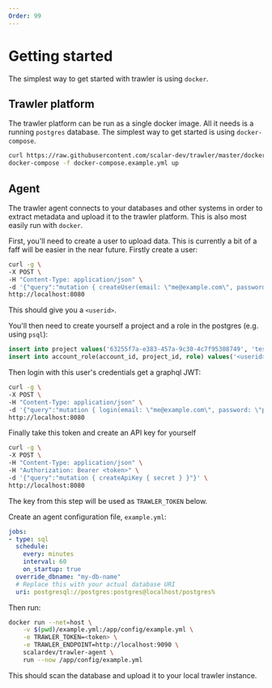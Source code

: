 ```yaml
---
Order: 99
---
```

# Getting started
The simplest way to get started with trawler is using `docker`.

## Trawler platform
The trawler platform can be run as a single docker image. All it needs is a
running `postgres` database. The simplest way to get started is using
`docker-compose`.

```bash
curl https://raw.githubusercontent.com/scalar-dev/trawler/master/docker-compose.example.yml
docker-compose -f docker-compose.example.yml up
```

## Agent
The trawler agent connects to your databases and other systems in order to
extract metadata and upload it to the trawler platform. This is also most easily
run with `docker`.

First, you'll need to create a user to upload data. This is currently a bit of a
faff will be easier in the near future. Firstly create a user:

```bash
curl -g \
-X POST \
-H "Content-Type: application/json" \
-d '{"query":"mutation { createUser(email: \"me@example.com\", password: \"password\") }"}' \
http://localhost:8080
```

This should give you a `<userid>`.

You'll then need to create yourself a project and a role in the postgres (e.g. using `psql`):

```sql
insert into project values('63255f7a-e383-457a-9c30-4c7f95308749', 'test')
insert into account_role(account_id, project_id, role) values('<userid>', '63255f7a-e383-457a-9c30-4c7f95308749', 'admin');
```

Then login with this user's credentials get a graphql JWT:

```bash
curl -g \
-X POST \
-H "Content-Type: application/json" \
-d '{"query":"mutation { login(email: \"me@example.com\", password: \"password\") { jwt } }"}' \
http://localhost:8080
```

Finally take this token and create an API key for yourself

```bash
curl -g \
-X POST \
-H "Content-Type: application/json" \
-H "Authorization: Bearer <token>" \
-d '{"query":"mutation { createApiKey { secret } }"}' \
http://localhost:8080
```

The key from this step will be used as `TRAWLER_TOKEN` below.

Create an agent configuration file, `example.yml`:

```yaml
jobs:
- type: sql
  schedule:
    every: minutes
    interval: 60
    on_startup: true
  override_dbname: "my-db-name"
  # Replace this with your actual database URI
  uri: postgresql://postgres:postgres@localhost/postgres%       
```

Then run:

```bash
docker run --net=host \
    -v $(pwd)/example.yml:/app/config/example.yml \
    -e TRAWLER_TOKEN=<token> \
    -e TRAWLER_ENDPOINT=http://localhost:9090 \
    scalardev/trawler-agent \
    run --now /app/config/example.yml 
```

This should scan the database and upload it to your local trawler instance.